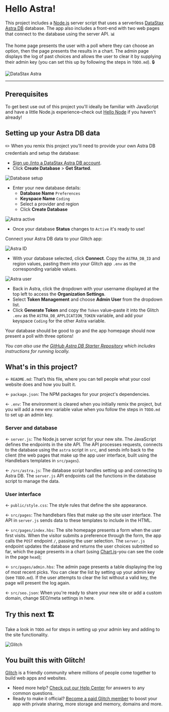 # Hello Astra!

This project includes a [Node.js](https://nodejs.org/en/about/) server script that uses a serverless [DataStax Astra DB](https://astra.datastax.com/register) database. The app also includes a front-end with two web pages that connect to the database using the server API. 📊

The home page presents the user with a poll where they can choose an option, then the page presents the results in a chart. The admin page displays the log of past choices and allows the user to clear it by supplying their admin key (you can set this up by following the steps in `TODO.md`). 🔒

![DataStax Astra](https://raw.githubusercontent.com/DataStax-Examples/sample-app-template/master/screenshots/astra-sample-app-default.png)

_____________________________________________________________________

## Prerequisites

To get best use out of this project you'll ideally be familiar with JavaScript and have a little Node.js experience–check out [Hello Node](https://glitch.com/~glitch-hello-node) if you haven't already!

## Setting up your Astra DB data

✏️ When you remix this project you'll need to provide your own Astra DB credentials and setup the database:

* [Sign up /into a DataStax Astra DB account](https://astra.datastax.com/register?utm_source=github&utm_medium=referral&utm_campaign=astra-glitch-react-express-starter).
* Click __Create Database__ &gt; __Get Started__.

![Database setup](https://cdn.glitch.com/ae313032-8fbd-4b72-bdc1-d5a86e415b34%2Fastra-db-setup.jpg?v=1623160620637)

* Enter your new database details:
  * __Database Name__ `Preferences`
  * __Keyspace Name__ `Coding`
  * Select a provider and region
  * Click __Create Database__

![Astra active](https://cdn.glitch.com/ae313032-8fbd-4b72-bdc1-d5a86e415b34%2Fastra-active.jpg?v=1623160649093)

* Once your database __Status__ changes to `Active` it's ready to use!

Connect your Astra DB data to your Glitch app:

![Astra ID](https://cdn.glitch.com/ae313032-8fbd-4b72-bdc1-d5a86e415b34%2Fastra-id.jpg?v=1623160673028)

* With your database selected, click __Connect__. Copy the `ASTRA_DB_ID` and region values, pasting them into your Glitch app `.env` as the corresponding variable values.

![Astra user](https://cdn.glitch.com/ae313032-8fbd-4b72-bdc1-d5a86e415b34%2Fastra-user-setup.jpg?v=1623160692336)

* Back in Astra, click the dropdown with your username displayed at the top left to access the __Organization Settings__.
* Select __Token Management__ and choose __Admin User__ from the dropdown list.
* Click __Generate Token__ and copy the `Token` value–paste it into the Glitch `.env` as the `ASTRA_DB_APPLICATION_TOKEN` variable, and add your keyspace `Coding` for the other Astra variable.

Your database should be good to go and the app homepage should now present a poll with three options!

_You can also use the [GitHub Astra DB Starter Repository](https://github.com/DataStax-Examples/glitch-astra-starter) which includes instructions for running locally._

## What's in this project?

← `README.md`: That’s this file, where you can tell people what your cool website does and how you built it.

← `package.json`: The NPM packages for your project's dependencies.

← `.env`: The environment is cleared when you initially remix the project, but you will add a new env variable value when you follow the steps in `TODO.md` to set up an admin key.

### Server and database

← `server.js`: The Node.js server script for your new site. The JavaScript defines the endpoints in the site API. The API processes requests, connects to the database using the `astra` script in `src`, and sends info back to the client (the web pages that make up the app user interface, built using the Handlebars templates in `src/pages`).

← `/src/astra.js`: The database script handles setting up and connecting to Astra DB. The `server.js` API endpoints call the functions in the database script to manage the data.

### User interface

← `public/style.css`: The style rules that define the site appearance.

← `src/pages`: The handlebars files that make up the site user interface. The API in `server.js` sends data to these templates to include in the HTML.

← `src/pages/index.hbs`: The site homepage presents a form when the user first visits. When the visitor submits a preference through the form, the app calls the `POST` endpoint `/`, passing the user selection. The `server.js` endpoint updates the database and returns the user choices submitted so far, which the page presents in a chart (using [Chart.js](https://www.chartjs.org/docs/)–you can see the code in the page `head`);

← `src/pages/admin.hbs`: The admin page presents a table displaying the log of most recent picks. You can clear the list by setting up your admin key (see `TODO.md`). If the user attempts to clear the list without a valid key, the page will present the log again.

← `src/seo.json`: When you're ready to share your new site or add a custom domain, change SEO/meta settings in here.

## Try this next 🏗️

Take a look in `TODO.md` for steps in setting up your admin key and adding to the site functionality.

![Glitch](https://cdn.glitch.com/a9975ea6-8949-4bab-addb-8a95021dc2da%2FLogo_Color.svg?v=1602781328576)

## You built this with Glitch!

[Glitch](https://glitch.com) is a friendly community where millions of people come together to build web apps and websites.

- Need more help? [Check out our Help Center](https://help.glitch.com/) for answers to any common questions.
- Ready to make it official? [Become a paid Glitch member](https://glitch.com/pricing) to boost your app with private sharing, more storage and memory, domains and more.
